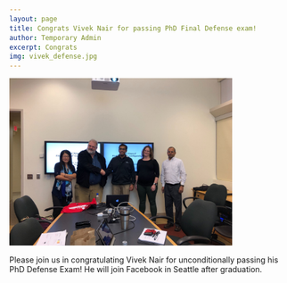 ```yaml
---
layout: page
title: Congrats Vivek Nair for passing PhD Final Defense exam!
author: Temporary Admin
excerpt: Congrats
img: vivek_defense.jpg
---
```

<img src="/img/vivek_defense.jpg" alt="vivek defense exam" height="300">

Please join us in congratulating Vivek Nair for unconditionally passing his PhD Defense Exam! He will join Facebook in Seattle after graduation.
